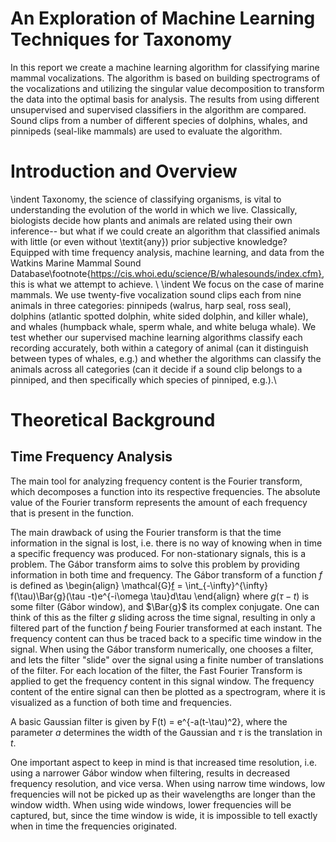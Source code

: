 # An Exploration of Machine Learning Techniques for Taxonomy

In this report we create a machine learning algorithm for classifying marine mammal vocalizations. The algorithm is based on building spectrograms of the vocalizations and utilizing the singular value decomposition to transform the data into the optimal basis for analysis. The results from using different unsupervised and supervised classifiers in the algorithm are compared. Sound clips from a number of different species of dolphins, whales, and pinnipeds (seal-like mammals) are used to evaluate the algorithm.

# Introduction and Overview

\indent Taxonomy, the science of classifying organisms, is vital to understanding the evolution of the world in which we live. Classically, biologists decide how plants and animals are related using their own inference-- but what if we could create an algorithm that classified animals with little (or even without \textit{any}) prior subjective knowledge? Equipped with time frequency analysis, machine learning, and data from the Watkins Marine Mammal Sound Database\footnote{https://cis.whoi.edu/science/B/whalesounds/index.cfm}, this is what we attempt to achieve. \\
\indent We focus on the case of marine mammals. We use twenty-five vocalization sound clips each from nine animals in three categories: pinnipeds (walrus, harp seal, ross seal), dolphins (atlantic spotted dolphin, white sided dolphin, and killer whale), and whales (humpback whale, sperm whale, and white beluga whale). We test whether our supervised machine learning algorithms classify each recording accurately, both within a category of animal (can it distinguish between types of whales, e.g.) and  whether the algorithms can classify the animals across all categories (can it decide if a sound clip belongs to a pinniped, and then specifically which species of pinniped, e.g.).\\

# Theoretical Background
## Time Frequency Analysis
   The main tool for analyzing frequency content is the Fourier transform, which decomposes a function into its respective frequencies. The absolute value of the Fourier transform represents the amount of each frequency that is present in the function. 
        
  The main drawback of using the Fourier transform is that the time information in the signal is lost, i.e. there is no way of knowing when in time a specific frequency was produced. For non-stationary signals, this is a problem. The Gábor transform aims to solve this problem by providing information in both time and frequency. The Gábor transform of a function $f$ is defined as
        \begin{align}
            \mathcal{G}[f](t,\,\omega) = \int_{-\infty}^{\infty} f(\tau)\Bar{g}(\tau -t)e^{-i\omega \tau}d\tau
        \end{align}
        where $g(\tau - t)$ is some filter (Gábor window), and $\Bar{g}$ its complex conjugate. One can think of this as the filter $g$ sliding across the time signal, resulting in only a filtered part of the function $f$ being Fourier transformed at each instant. The frequency content can thus be traced back to a specific time window in the signal.
        When using the Gábor transform numerically, one chooses a filter, and lets the filter "slide" over the signal using a finite number of translations of the filter. For each location of the filter, the Fast Fourier Transform is applied to get the frequency content in this signal window. The frequency content of the entire signal can then be plotted as a spectrogram, where it is visualized as a function of both time and frequencies.
        
   A basic Gaussian filter is given by
            F(t) = e^{-a(t-\tau)^2},
        where the parameter $a$ determines the width of the Gaussian and $\tau$ is the translation in $t$.
        
   One important aspect to keep in mind is that increased time resolution, i.e. using a narrower Gábor window when filtering, results in decreased frequency resolution, and vice versa. When using narrow time windows, low frequencies will not be picked up as their wavelengths are longer than the window width. When using wide windows, lower frequencies will be captured, but, since the time window is wide, it is impossible to tell exactly when in time the frequencies originated.
   
   
           
